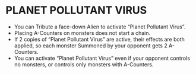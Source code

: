 
# PLANET POLLUTANT VIRUS

*   You can Tribute a face-down Alien to activate “Planet Pollutant Virus”.
*   Placing A-Counters on monsters does not start a chain.
*   If 2 copies of “Planet Pollutant Virus” are active, their effects are both applied, so each monster Summoned by your opponent gets 2 A-Counters.
*   You can activate “Planet Pollutant Virus” even if your opponent controls no monsters, or controls only monsters with A-Counters.

  